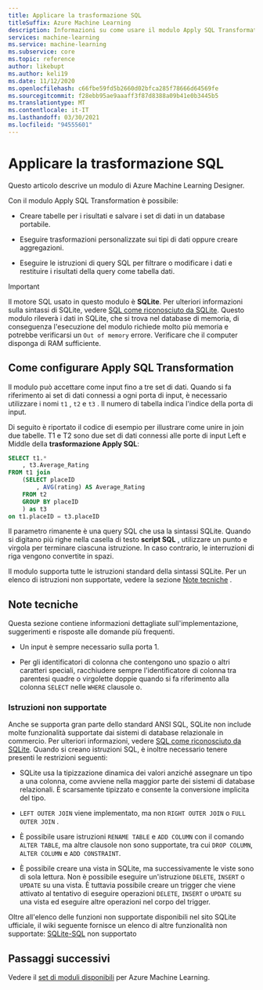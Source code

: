 ```yaml
---
title: Applicare la trasformazione SQL
titleSuffix: Azure Machine Learning
description: Informazioni su come usare il modulo Apply SQL Transformation in Azure Machine Learning per eseguire una query SQLite sui set di dati di input per trasformare i dati.
services: machine-learning
ms.service: machine-learning
ms.subservice: core
ms.topic: reference
author: likebupt
ms.author: keli19
ms.date: 11/12/2020
ms.openlocfilehash: c66fbe59fd5b2660d02bfca285f78666d64569fe
ms.sourcegitcommit: f28ebb95ae9aaaff3f87d8388a09b41e0b3445b5
ms.translationtype: MT
ms.contentlocale: it-IT
ms.lasthandoff: 03/30/2021
ms.locfileid: "94555601"
---
```

# <a name="apply-sql-transformation"></a>Applicare la trasformazione SQL

Questo articolo descrive un modulo di Azure Machine Learning Designer.

Con il modulo Apply SQL Transformation è possibile:
  
-   Creare tabelle per i risultati e salvare i set di dati in un database portabile.  
  
-   Eseguire trasformazioni personalizzate sui tipi di dati oppure creare aggregazioni.  
  
-   Eseguire le istruzioni di query SQL per filtrare o modificare i dati e restituire i risultati della query come tabella dati.  

> [!IMPORTANT]
> Il motore SQL usato in questo modulo è **SQLite**. Per ulteriori informazioni sulla sintassi di SQLite, vedere [SQL come riconosciuto da SQLite](https://www.sqlite.org/index.html).
> Questo modulo rileverà i dati in SQLite, che si trova nel database di memoria, di conseguenza l'esecuzione del modulo richiede molto più memoria e potrebbe verificarsi un `Out of memory` errore. Verificare che il computer disponga di RAM sufficiente.

## <a name="how-to-configure-apply-sql-transformation"></a>Come configurare Apply SQL Transformation  

Il modulo può accettare come input fino a tre set di dati. Quando si fa riferimento ai set di dati connessi a ogni porta di input, è necessario utilizzare i nomi `t1` , `t2` e `t3` . Il numero di tabella indica l'indice della porta di input.  

Di seguito è riportato il codice di esempio per illustrare come unire in join due tabelle. T1 e T2 sono due set di dati connessi alle porte di input Left e Middle della **trasformazione Apply SQL**:

```sql
SELECT t1.*
    , t3.Average_Rating
FROM t1 join
    (SELECT placeID
        , AVG(rating) AS Average_Rating
    FROM t2
    GROUP BY placeID
    ) as t3
on t1.placeID = t3.placeID
```
  
Il parametro rimanente è una query SQL che usa la sintassi SQLite. Quando si digitano più righe nella casella di testo **script SQL** , utilizzare un punto e virgola per terminare ciascuna istruzione. In caso contrario, le interruzioni di riga vengono convertite in spazi.  

Il modulo supporta tutte le istruzioni standard della sintassi SQLite. Per un elenco di istruzioni non supportate, vedere la sezione [Note tecniche](#technical-notes) .

##  <a name="technical-notes"></a>Note tecniche  

Questa sezione contiene informazioni dettagliate sull'implementazione, suggerimenti e risposte alle domande più frequenti.

-   Un input è sempre necessario sulla porta 1.  
  
-   Per gli identificatori di colonna che contengono uno spazio o altri caratteri speciali, racchiudere sempre l'identificatore di colonna tra parentesi quadre o virgolette doppie quando si fa riferimento alla colonna `SELECT` nelle `WHERE` clausole o.  
  
### <a name="unsupported-statements"></a>Istruzioni non supportate  

Anche se supporta gran parte dello standard ANSI SQL, SQLite non include molte funzionalità supportate dai sistemi di database relazionale in commercio. Per ulteriori informazioni, vedere [SQL come riconosciuto da SQLite](http://www.sqlite.org/lang.html). Quando si creano istruzioni SQL, è inoltre necessario tenere presenti le restrizioni seguenti:  
  
- SQLite usa la tipizzazione dinamica dei valori anziché assegnare un tipo a una colonna, come avviene nella maggior parte dei sistemi di database relazionali. È scarsamente tipizzato e consente la conversione implicita del tipo.  
  
- `LEFT OUTER JOIN` viene implementato, ma non `RIGHT OUTER JOIN` o `FULL OUTER JOIN` .  

- È possibile usare istruzioni `RENAME TABLE` e `ADD COLUMN` con il comando `ALTER TABLE`, ma altre clausole non sono supportate, tra cui `DROP COLUMN`, `ALTER COLUMN` e `ADD CONSTRAINT`.  
  
- È possibile creare una vista in SQLite, ma successivamente le viste sono di sola lettura. Non è possibile eseguire un'istruzione `DELETE`, `INSERT` o `UPDATE` su una vista. È tuttavia possibile creare un trigger che viene attivato al tentativo di eseguire operazioni `DELETE`, `INSERT` o `UPDATE` su una vista ed eseguire altre operazioni nel corpo del trigger.  
  

Oltre all'elenco delle funzioni non supportate disponibili nel sito SQLite ufficiale, il wiki seguente fornisce un elenco di altre funzionalità non supportate: [SQLite-SQL](http://www2.sqlite.org/cvstrac/wiki?p=UnsupportedSql) non supportato  
    
## <a name="next-steps"></a>Passaggi successivi

Vedere il [set di moduli disponibili](module-reference.md) per Azure Machine Learning. 
